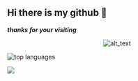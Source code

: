 ## Hi there is my github 👋

***thanks for your visiting***

<div align="center">
  <img src="https://github-readme-stats.vercel.app/api/top-langs/?username=funnymadep&theme=transparent&hide_border=true&layout=donut-vertical&langs_count=6" alt="alt_text">
</div>

![top languages]("https://github-readme-stats.vercel.app/api/top-langs/?username=funnymadep&theme=transparent&hide_border=true&layout=donut-vertical&langs_count=6")

![](https://github-readme-activity-graph.vercel.app/graph?username=funnymadep&theme=github-compact&hide_border=true&area=true)

<!--
**funnymadep/funnymadep** is a ✨ _special_ ✨ repository because its `README.md` (this file) appears on your GitHub profile.

Here are some ideas to get you started:

- 🔭 I’m currently working on ...
- 🌱 I’m currently learning ...
- 👯 I’m looking to collaborate on ...
- 🤔 I’m looking for help with ...
- 💬 Ask me about ...
- 📫 How to reach me: ...
- 😄 Pronouns: ...
- ⚡ Fun fact: ...
-->
